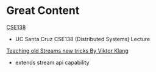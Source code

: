 # Great Content

[CSE138](https://www.youtube.com/watch?v=rZPRjLMWOao&list=PLNPUF5QyWU8PydLG2cIJrCvnn5I_exhYx)

- UC Santa Cruz CSE138 (Distributed Systems) Lecture

[Teaching old Streams new tricks By Viktor Klang](https://www.youtube.com/watch?v=8fMFa6OqlY8)

- extends stream api capability